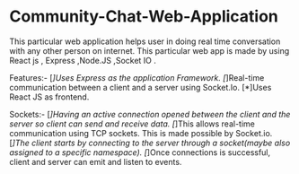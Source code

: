 # Community-Chat-Web-Application
This particular web application helps user in doing real time conversation with any other person on internet.
This particular web app is made by using React js , Express ,Node.JS ,Socket IO .


Features:-
[*]Uses Express as the application Framework.
[*]Real-time communication between a client and a server using Socket.Io.
[*]Uses React JS as frontend.

Sockets:-
[*]Having an active connection opened between the client and the server so client can send and receive data.
[*]This allows real-time communication using TCP sockets. This is made possible by Socket.io.
[*]The client starts by connecting to the server through a socket(maybe also assigned to a specific namespace).
[*]Once connections is successful, client and server can emit and listen to events.

